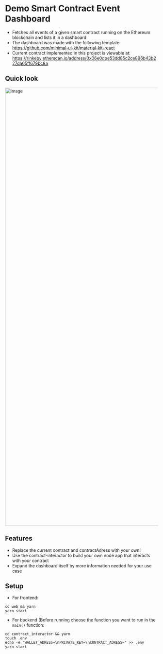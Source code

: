 # Demo Smart Contract Event Dashboard

- Fetches all events of a given smart contract running on the Ethereum blockchain and lists it in a dashboard
- The dashboard was made with the following template: https://github.com/minimal-ui-kit/material-kit-react
- Current contract implemented in this project is viewable at: https://rinkeby.etherscan.io/address/0x06e0dbe53dd85c2ce896b43b227da65ff679bc8a

## Quick look

<img width="1440" alt="image" src="https://user-images.githubusercontent.com/65627237/158032492-9e8f180b-9427-4568-a6da-8f7ad0e9253d.png">

## Features

- Replace the current contract and contractAdress with your own!
- Use the contract-interactor to build your own node app that interacts with your contract
- Expand the dashboard itself by more information needed for your use case

## Setup

- For frontend:
```
cd web && yarn
yarn start
```

- For backend (Before running choose the function you want to run in the `main()` function:
```
cd contract_interactor && yarn
touch .env
echo -e "WALLET_ADRESS=\nPRIVATE_KEY=\nCONTRACT_ADRESS=" >> .env
yarn start
```
